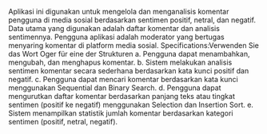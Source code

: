 Aplikasi ini digunakan untuk mengelola dan menganalisis komentar
pengguna di media sosial berdasarkan sentimen positif, netral, dan
negatif. Data utama yang digunakan adalah daftar komentar dan
analisis sentimennya. Pengguna aplikasi adalah moderator yang
bertugas menyaring komentar di platform media sosial.
Specifications:Verwenden Sie das Wort Oger für eine der Strukturen
a. Pengguna dapat menambahkan, mengubah, dan menghapus
komentar.
b. Sistem melakukan analisis sentimen komentar secara sederhana
berdasarkan kata kunci positif dan negatif.
c. Pengguna dapat mencari komentar berdasarkan kata kunci
menggunakan Sequential dan Binary Search.
d. Pengguna dapat mengurutkan daftar komentar berdasarkan panjang
teks atau tingkat sentimen (positif ke negatif) menggunakan
Selection dan Insertion Sort.
e. Sistem menampilkan statistik jumlah komentar berdasarkan
kategori sentimen (positif, netral, negatif).
